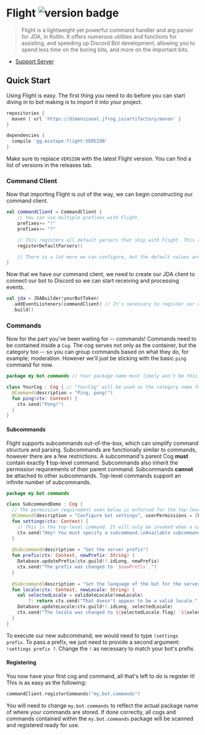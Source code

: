 # Flight ![version badge](https://img.shields.io/maven-metadata/v?metadataUrl=https://dimensional.jfrog.io/artifactory/maven/gg/mixtape/Flight/maven-metadata.xml)

> Flight is a lightweight yet powerful command handler and arg parser for JDA, in Kotlin. It offers numerous utilities and functions for assisting, and speeding up Discord Bot development, allowing you to spend less time on the boring bits, and more on the important bits.

- [Support Server](https://discord.gg/Vkbmb8kuH4)

## Quick Start

Using Flight is easy. The first thing you need to do before you can start diving in to bot making is to import it into your project.

```gradle
repositories {
  maven { url 'https://dimensional.jfrog.io/artifactory/maven' }
}

dependencies {
  compile 'gg.mixtape:flight:VERSION'
}
```

Make sure to replace `VERSION` with the latest Flight version. You can find a list of versions in the releases tab.

### Command Client

Now that importing Flight is out of the way, we can begin constructing our command client.

```kotlin
val commandClient = CommandClient {
    // You can use multiple prefixes with Flight.
    prefixes+= "!"
    prefixes+= "?"

    // This registers all default parsers that ship with Flight. This allows us to make use of Flight's arg-parsing capabilities.
    registerDefaultParsers()

    // There is a lot more we can configure, but the default values are fine for our needs.
}
```

Now that we have our command client, we need to create our JDA client to connect our bot to Discord so we can start receiving and processing events.

```kotlin
val jda = JDABuilder(yourBotToken)
  .addEventListeners(commandClient) // It's necessary to register our command client as an event listener so that it can process commands. This is also necessary for event waiting.
  .build()
```

### Commands

Now for the part you've been waiting for -- commands!
Commands need to be contained inside a `Cog`. The cog serves not only as the container, but the category too -- so you can group commands based on what they do, for example; moderation. However we'll just be sticking with the basic `ping` command for now.

```kotlin
package my.bot.commands // Your package name most likely won't be this, but this is included as it's necessary for registering commands with the command client.

class YourCog : Cog { // "YourCog" will be used as the category name for commands within this cog.
  @Command(description = "Ping, pong!")
  fun ping(ctx: Context) {
    ctx.send("Pong!")
  }
}
```

#### Subcommands

Flight supports subcommands out-of-the-box, which can simplify command structure and parsing. Subcommands are functionally similar to commands, however there are a few restrictions. A subcommand's parent Cog **must** contain exactly **1** top-level command. Subcommands also inherit the permission requirements of their parent command. Subcommands **cannot** be attached to other subcommands.
Top-level commands support an infinite number of subcommands.

```kotlin
package my.bot.commands

class SubcommandDemo : Cog {
  // The permission requirement seen below is enforced for the top-level command, and any subcommands it may have.
  @Command(description = "Configure bot settings", userPermissions = [Permission.MANAGE_SERVER])
  fun settings(ctx: Context) {
    // This is the top-level command. It will only be invoked when a user does not specify a (valid) subcommand.
    ctx.send("Hey! You must specify a subcommand.\nAvailable subcommands:\n`prefix` `locale`")
  }
  
  @Subcommand(description = "Set the server prefix")
  fun prefix(ctx: Context, newPrefix: String) {
    Database.updatePrefix(ctx.guild!!.idLong, newPrefix)
    ctx.send("The prefix was changed to `$newPrefix`.")
  }
  
  @Subcommand(description = "Set the language of the bot for the server.")
  fun locale(ctx: Context, newLocale: String) {
    val selectedLocale = validateLocale(newLocale)
        ?: return ctx.send("That doesn't appear to be a valid locale.")
    Database.updateLocale(ctx.guild!!.idLong, selectedLocale)
    ctx.send("The locale was changed to ${selectedLocale.flag} `${selectedLocale.asIso}`.")
  }
}
```

To execute our new subcommand, we would need to type `!settings prefix`. To pass a prefix, we just need to provide a second argument: `!settings prefix ?`.
Change the `!` as necessary to match your bot's prefix.

#### Registering

You now have your first cog and command, all that's left to do is register it! This is as easy as the following:

```kotlin
commandClient.registerCommands("my.bot.commands")
```

You will need to change `my.bot.commands` to reflect the actual package name of where your commands are stored. If done correctly, all cogs and commands contained within the `my.bot.commands` package will be scanned and registered ready for use.
